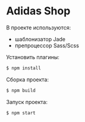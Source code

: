 # Adidas Shop

В проекте используются:
  - шаблонизатор Jade
  - препроцессор Sass/Scss


Установить плагины:

  ```sh
$ npm install
```

Сборка проекта:

```sh
$ npm build
```

Запуск проекта:

```sh
$ npm start
```